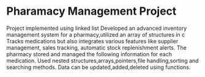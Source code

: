 # Pharamacy Management Project
Project implemented using linked list
Developed an advanced inventory management system for a pharmacy,utilized an array of structures in c
Tracks medications but also integrates various features like supplier management, sales tracking, automatic stock replenishment alerts.
The pharmacy stored and managed the following information for each medication.
Used nested structures,arrays,pointers,file handling,sorting and searching methods.
Data can be updated,added,deleted using functions.
